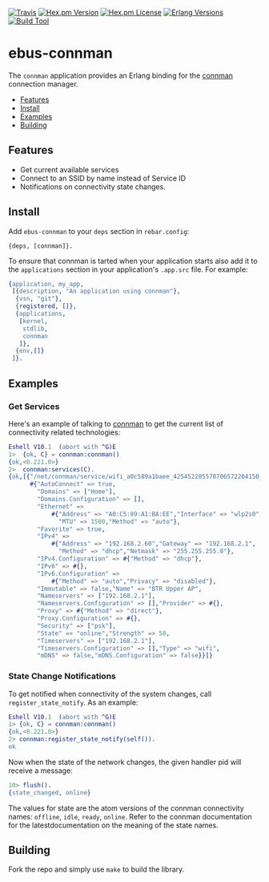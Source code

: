 [![Travis][travis badge]][travis]
[![Hex.pm Version][hex version badge]][hex]
[![Hex.pm License][hex license badge]][hex]
[![Erlang Versions][erlang version badge]][erlang]
[![Build Tool][build tool]][rebar]

# ebus-connman


The `connman` application provides an Erlang binding for the [connman]
connection manager.


  * [Features](#features)
  * [Install](#install)
  * [Examples](#examples)
  * [Building](#building)


## Features

  * Get current available services
  * Connect to an SSID by name instead of Service ID
  * Notifications on connectivity state changes.

## Install

Add `ebus-connman` to your `deps` section in `rebar.config`:

``` shell
{deps, [connman]}.
```

To ensure that connman is tarted when your application starts also add
it to the `applications` section in your application's `.app.src`
file. For example:


``` erlang
{application, my_app,
 [{description, "An application using connman"},
  {vsn, "git"},
  {registered, []},
  {applications,
   [kernel,
    stdlib,
    connman
   ]},
  {env,[]}
 ]}.

```

## Examples

### Get Services

Here's an example of talking to [connman] to get the current list of
connectivity related technologies:

```erlang
Eshell V10.1  (abort with ^G)E
1>  {ok, C} = connman:connman()
{ok,<0.221.0>}
2>  connman:services(C).
{ok,[{"/net/connman/service/wifi_a0c589a1baee_425452205570706572204150_managed_psk",
      #{"AutoConnect" => true,
        "Domains" => ["Home"],
        "Domains.Configuration" => [],
        "Ethernet" =>
            #{"Address" => "A0:C5:89:A1:BA:EE","Interface" => "wlp2s0",
              "MTU" => 1500,"Method" => "auto"},
        "Favorite" => true,
        "IPv4" =>
            #{"Address" => "192.168.2.60","Gateway" => "192.168.2.1",
              "Method" => "dhcp","Netmask" => "255.255.255.0"},
        "IPv4.Configuration" => #{"Method" => "dhcp"},
        "IPv6" => #{},
        "IPv6.Configuration" =>
            #{"Method" => "auto","Privacy" => "disabled"},
        "Immutable" => false,"Name" => "BTR Upper AP",
        "Nameservers" => ["192.168.2.1"],
        "Nameservers.Configuration" => [],"Provider" => #{},
        "Proxy" => #{"Method" => "direct"},
        "Proxy.Configuration" => #{},
        "Security" => ["psk"],
        "State" => "online","Strength" => 58,
        "Timeservers" => ["192.168.2.1"],
        "Timeservers.Configuration" => [],"Type" => "wifi",
        "mDNS" => false,"mDNS.Configuration" => false}}]}
```

### State Change Notifications

To get notified when connectivity of the system changes, call
`register_state_notify`. As an example:

```erlang
Eshell V10.1  (abort with ^G)E
1> {ok, C} = connman:connman()
{ok,<0.221.0>}
2> connman:register_state_notify(self()).
ok
```

Now when the state of the network changes, the given handler pid will
receive a message:

``` erlang
10> flush().
{state_changed, online}
```

The values for state are the atom versions of the connman connectivity
names: `offline`, `idle`, `ready`, `online`. Refer to the connman
documentation for the latestdocumentation on the meaning of the state
names.


## Building

Fork the repo and simply use `make` to build the library.


<!-- Badges -->
[travis]: https://travis-ci.org/helium/ebus-connman
[travis badge]: https://img.shields.io/travis/helium/ebus-connman/master.svg?style=flat-square
[hex]: https://hex.pm/packages/connman
[hex version badge]: https://img.shields.io/hexpm/v/connman.svg?style=flat-square
[hex license badge]: https://img.shields.io/hexpm/l/connman.svg?style=flat-square
[erlang version badge]: https://img.shields.io/badge/erlang-21.1-blue.svg?style=flat-square
[build tool]: https://img.shields.io/badge/build%20tool-rebar3-orange.svg?style=flat-square

<!-- Links -->
[connman]: https://01.org/connman
[rebar]: http://rebar3.org
[erlang]: http://erlang.org
